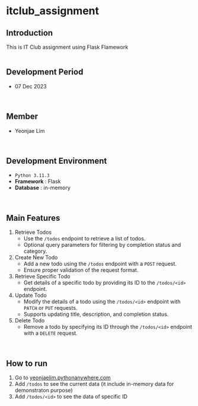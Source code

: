 # itclub_assignment

## Introduction
This is IT Club assignment using Flask Flamework
<br>
<br>

## Development Period
* 07 Dec 2023
<br>

## Member
- Yeonjae Lim
<br>

## Development Environment
- `Python 3.11.3`
- **Framework** : Flask
- **Database** : in-memory
<br>

## Main Features
1. Retrieve Todos
   - Use the `/todos` endpoint to retrieve a list of todos.
   - Optional query parameters for filtering by completion status and category.
3. Create New Todo
   - Add a new todo using the `/todos` endpoint with a `POST` request.
   - Ensure proper validation of the request format.
3. Retrieve Specific Todo
   - Get details of a specific todo by providing its ID to the `/todos/<id>` endpoint.
4. Update Todo
   - Modify the details of a todo using the `/todos/<id>` endpoint with `PATCH` or `PUT` requests.
   - Supports updating title, description, and completion status.
4. Delete Todo
   - Remove a todo by specifying its ID through the `/todos/<id>` endpoint with a `DELETE` request.
<br>

## How to run
1. Go to [yeonjaelim.pythonanywhere.com](yeonjaelim.pythonanywhere.com)
2. Add `/todos` to see the current data (it include in-memory data for demonstraton purpose)
3. Add `/todos/<id>` to see the data of specific ID
<br>
<br>




